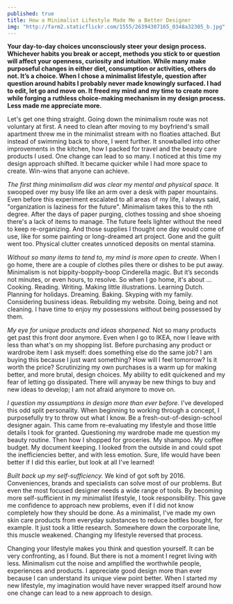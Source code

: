 ```yaml
---
published: true
title: How a Minimalist Lifestyle Made Me a Better Designer
img: "http://farm2.staticflickr.com/1555/26394307165_0348a32305_b.jpg"
---
```


**Your day-to-day choices unconsciously steer your design process. Whichever habits you break or accept, methods you stick to or question will affect your openness, curiosity and intuition. While many make purposeful changes in either diet, consumption or activities, others do not. It’s a choice. When I chose a minimalist lifestyle, question after question around habits I probably never made knowingly surfaced. I had to edit, let go and move on. It freed my mind and my time to create more while forging a ruthless choice-making mechanism in my design process. Less made me appreciate more.**

Let's get one thing straight. Going down the minimalism route was not voluntary at first. A need to clean after moving to my boyfriend's small apartment threw me in the minimalist stream with no floaties attached. But instead of swimming back to shore, I went further. It snowballed into other improvements in the kitchen, how I packed for travel and the beauty care products I used. One change can lead to so many. I noticed at this time my design approach shifted. It became quicker while I had more space to create. Win-wins that anyone can achieve.

*The first thing minimalism did was clear my mental and physical space.* It swooped over my busy life like an arm over a desk with paper mountains. Even before this experiment escalated to all areas of my life, I always said, "organization is laziness for the future". Minimalism takes this to the nth degree. After the days of paper purging, clothes tossing and shoe shoeing there's a lack of items to manage. The future feels lighter without the need to keep re-organizing. And those supplies I thought one day would come of use, like for some painting or long-dreamed art project. Gone and the guilt went too. Physical clutter creates unnoticed deposits on mental stamina. 

*Without so many items to tend to, my mind is more open to create.* When I go home, there are a couple of clothes piles there or dishes to be put away. Minimalism is not bippity-boppity-boop Cinderella magic. But it’s seconds not minutes, or even hours, to resolve. So when I go home, it's about ... Cooking. Reading. Writing. Making little illustrations. Learning Dutch. Planning for holidays. Dreaming. Baking. Skyping with my family. Considering business ideas. Rebuilding my website. Doing, being and not cleaning. I have time to enjoy my possessions without being possessed by them.

*My eye for unique products and ideas sharpened.* Not so many products get past this front door anymore. Even when I go to IKEA, now I leave with less than what's on my shopping list. Before purchasing any product or wardrobe item I ask myself: does something else do the same job? I am buying this because I just want something? How will I feel tomorrow? Is it worth the price? Scrutinizing my own purchases is a warm up for making better, and more brutal, design choices. My ability to edit quickened and my fear of letting go dissipated. There will anyway be new things to buy and new ideas to develop; I am not afraid anymore to move on.

*I question my assumptions in design more than ever before.* I've developed this odd split personality. When beginning to working through a concept, I purposefully try to throw out what I know. Be a fresh-out-of-design-school designer again. This came from re-evaluating my lifestyle and those little details I took for granted. Questioning my wardrobe made me question my beauty routine. Then how I shopped for groceries. My shampoo. My coffee budget. My document keeping. I looked from the outside in and could spot the inefficiencies better, and with less emotion. Sure, life would have been better if I did this earlier, but look at all I've learned! 

*Built back up my self-sufficiency.* We kind of got soft by 2016. Conveniences, brands and specialists can solve most of our problems. But even the most focused designer needs a wide range of tools. By becoming more self-sufficient in my minimalist lifestyle, I took responsibility. This gave me confidence to approach new problems, even if I did not know completely how they should be done. As a minimalist, I've made my own skin care products from everyday substances to reduce bottles bought, for example. It just took a little research. Somewhere down the corporate line, this muscle weakened. Changing my lifestyle reversed that process.

Changing your lifestyle makes you think and question yourself. It can be very confronting, as I found. But there is not a moment I regret living with less. Minimalism cut the noise and amplified the worthwhile people, experiences and products. I appreciate good design more than ever because I can understand its unique view point better. When I started my new lifestyle, my imagination would have never wrapped itself around how one change can lead to a new approach to design. 
